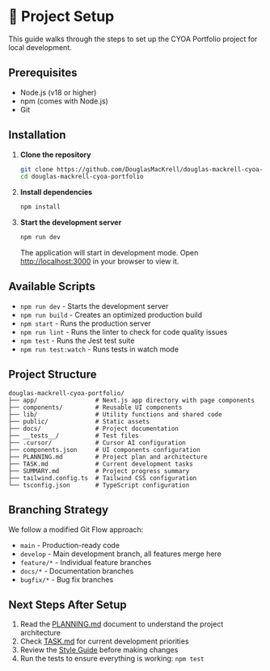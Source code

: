 # 🚀 Project Setup

This guide walks through the steps to set up the CYOA Portfolio project for local development.

## Prerequisites

- Node.js (v18 or higher)
- npm (comes with Node.js)
- Git

## Installation

1. **Clone the repository**

   ```bash
   git clone https://github.com/DouglasMacKrell/douglas-mackrell-cyoa-portfolio.git
   cd douglas-mackrell-cyoa-portfolio
   ```

2. **Install dependencies**

   ```bash
   npm install
   ```

3. **Start the development server**

   ```bash
   npm run dev
   ```

   The application will start in development mode. Open [http://localhost:3000](http://localhost:3000) in your browser to view it.

## Available Scripts

- `npm run dev` - Starts the development server
- `npm run build` - Creates an optimized production build
- `npm start` - Runs the production server
- `npm run lint` - Runs the linter to check for code quality issues
- `npm test` - Runs the Jest test suite
- `npm run test:watch` - Runs tests in watch mode

## Project Structure

```
douglas-mackrell-cyoa-portfolio/
├── app/                # Next.js app directory with page components
├── components/         # Reusable UI components
├── lib/                # Utility functions and shared code
├── public/             # Static assets
├── docs/               # Project documentation
├── __tests__/          # Test files
├── .cursor/            # Cursor AI configuration
├── components.json     # UI components configuration
├── PLANNING.md         # Project plan and architecture
├── TASK.md             # Current development tasks
├── SUMMARY.md          # Project progress summary
├── tailwind.config.ts  # Tailwind CSS configuration
└── tsconfig.json       # TypeScript configuration
```

## Branching Strategy

We follow a modified Git Flow approach:

- `main` - Production-ready code
- `develop` - Main development branch, all features merge here
- `feature/*` - Individual feature branches
- `docs/*` - Documentation branches
- `bugfix/*` - Bug fix branches

## Next Steps After Setup

1. Read the [PLANNING.md](../../PLANNING.md) document to understand the project architecture
2. Check [TASK.md](../../TASK.md) for current development priorities
3. Review the [Style Guide](./style-guide.md) before making changes
4. Run the tests to ensure everything is working: `npm test` 